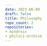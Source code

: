```yaml
---
date: 2023-06-09
draft: false
title: Philosophy
repo_count: 2
repositories:
- mindrxiv
- philsci-archive
---
```




